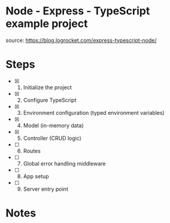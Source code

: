 # Node - Express - TypeScript example project

source: https://blog.logrocket.com/express-typescript-node/

# Steps

- [x] 1. Initialize the project
- [x] 2. Configure TypeScript
- [x] 3. Environment configuration (typed environment variables)
- [x] 4. Model (in-memory data)
- [x] 5. Controller (CRUD logic)
- [ ] 6. Routes
- [ ] 7. Global error handling middleware
- [ ] 8. App setup
- [ ] 9. Server entry point

# Notes
